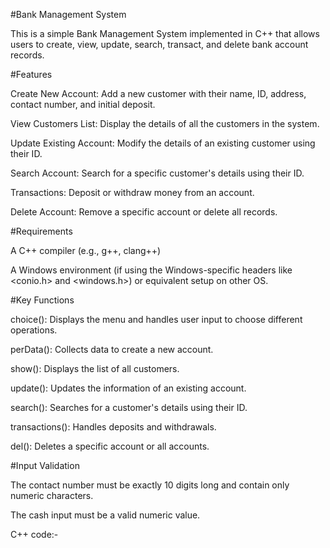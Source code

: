 #Bank Management System

This is a simple Bank Management System implemented in C++ that allows users to create, view, update, search, transact, and delete bank account records.

#Features

Create New Account: Add a new customer with their name, ID, address, contact number, and initial deposit.

View Customers List: Display the details of all the customers in the system.

Update Existing Account: Modify the details of an existing customer using their ID.

Search Account: Search for a specific customer's details using their ID.

Transactions: Deposit or withdraw money from an account.

Delete Account: Remove a specific account or delete all records.

#Requirements

A C++ compiler (e.g., g++, clang++)

A Windows environment (if using the Windows-specific headers like <conio.h> and <windows.h>) or equivalent setup on other OS.

#Key Functions

choice(): Displays the menu and handles user input to choose different operations.

perData(): Collects data to create a new account.

show(): Displays the list of all customers.

update(): Updates the information of an existing account.

search(): Searches for a customer's details using their ID.

transactions(): Handles deposits and withdrawals.

del(): Deletes a specific account or all accounts.

#Input Validation

The contact number must be exactly 10 digits long and contain only numeric characters.

The cash input must be a valid numeric value.

C++ code:-
